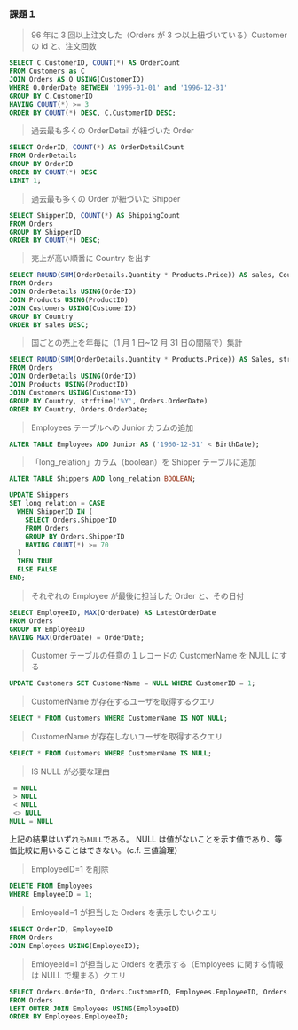 ### 課題１

> 96 年に 3 回以上注文した（Orders が 3 つ以上紐づいている）Customer の id と、注文回数

```sql
SELECT C.CustomerID, COUNT(*) AS OrderCount
FROM Customers as C
JOIN Orders AS O USING(CustomerID)
WHERE O.OrderDate BETWEEN '1996-01-01' and '1996-12-31'
GROUP BY C.CustomerID
HAVING COUNT(*) >= 3
ORDER BY COUNT(*) DESC, C.CustomerID DESC;
```

> 過去最も多くの OrderDetail が紐づいた Order

```sql
SELECT OrderID, COUNT(*) AS OrderDetailCount
FROM OrderDetails
GROUP BY OrderID
ORDER BY COUNT(*) DESC
LIMIT 1;
```

> 過去最も多くの Order が紐づいた Shipper

```sql
SELECT ShipperID, COUNT(*) AS ShippingCount
FROM Orders
GROUP BY ShipperID
ORDER BY COUNT(*) DESC;
```

> 売上が高い順番に Country を出す

```sql
SELECT ROUND(SUM(OrderDetails.Quantity * Products.Price)) AS sales, Country
FROM Orders
JOIN OrderDetails USING(OrderID)
JOIN Products USING(ProductID)
JOIN Customers USING(CustomerID)
GROUP BY Country
ORDER BY sales DESC;
```

> 国ごとの売上を年毎に（1 月 1 日~12 月 31 日の間隔で）集計

```sql
SELECT ROUND(SUM(OrderDetails.Quantity * Products.Price)) AS Sales, strftime('%Y', Orders.OrderDate) as OrderYear ,Country
FROM Orders
JOIN OrderDetails USING(OrderID)
JOIN Products USING(ProductID)
JOIN Customers USING(CustomerID)
GROUP BY Country, strftime('%Y', Orders.OrderDate)
ORDER BY Country, Orders.OrderDate;
```

> Employees テーブルへの Junior カラムの追加

```sql
ALTER TABLE Employees ADD Junior AS ('1960-12-31' < BirthDate);
```

> 「long_relation」カラム（boolean）を Shipper テーブルに追加

```sql
ALTER TABLE Shippers ADD long_relation BOOLEAN;

UPDATE Shippers
SET long_relation = CASE
  WHEN ShipperID IN (
    SELECT Orders.ShipperID
    FROM Orders
    GROUP BY Orders.ShipperID
    HAVING COUNT(*) >= 70
  )
  THEN TRUE
  ELSE FALSE
END;
```

> それぞれの Employee が最後に担当した Order と、その日付

```sql
SELECT EmployeeID, MAX(OrderDate) AS LatestOrderDate
FROM Orders
GROUP BY EmployeeID
HAVING MAX(OrderDate) = OrderDate;
```

> Customer テーブルの任意の１レコードの CustomerName を NULL にする

```sql
UPDATE Customers SET CustomerName = NULL WHERE CustomerID = 1;
```

> CustomerName が存在するユーザを取得するクエリ

```sql
SELECT * FROM Customers WHERE CustomerName IS NOT NULL;
```

> CustomerName が存在しないユーザを取得するクエリ

```sql
SELECT * FROM Customers WHERE CustomerName IS NULL;
```

> IS NULL が必要な理由

```sql
 = NULL
 > NULL
 < NULL
 <> NULL
NULL = NULL
```

上記の結果はいずれも`NULL`である。
NULL は値がないことを示す値であり、等価比較に用いることはできない。（c.f. 三値論理）

> EmployeeID=1 を削除

```sql
DELETE FROM Employees
WHERE EmployeeID = 1;
```

> EmloyeeId=1 が担当した Orders を表示しないクエリ

```sql
SELECT OrderID, EmployeeID
FROM Orders
JOIN Employees USING(EmployeeID);
```

> EmloyeeId=1 が担当した Orders を表示する（Employees に関する情報は NULL で埋まる）クエリ

```sql
SELECT Orders.OrderID, Orders.CustomerID, Employees.EmployeeID, Orders.OrderDate, Orders.ShipperID
FROM Orders
LEFT OUTER JOIN Employees USING(EmployeeID)
ORDER BY Employees.EmployeeID;
```

